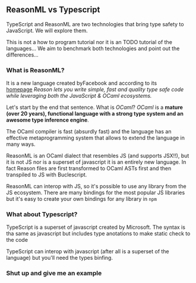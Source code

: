 ## ReasonML vs Typescript

TypeScript and ReasonML are two technologies that bring type safety to 
JavaScript. We will explore them.

This is not a how to program tutorial nor it is an TODO tutorial of the
languages... We aim to benchmark both technologies and point out the
differences...

### What is ReasonML?

It is a new language created byFacebook and according to its  
[homepage](https//reasonml.github.io/en/) _Reason lets you write simple, fast
and quality type safe code while leveraging both the JavaScript & OCaml ecosystems._

Let's start by the end that sentence. What is _OCaml_? _OCaml_ is a **mature (over
20 years), functional language with a strong type system and an awesome type
inference engine**.

The OCaml compiler is fast (absurdly fast) and the language has an effective
metaprogramming system that allows to extend the language in many ways. 

ReasonML is an OCaml dialect that resembles JS (and supports JSX!!), but it is
not JS nor is a superset of javascript it is an entirely new language. In fact
Reason files are first transformed to OCaml ASTs first and then transpiled to
JS with Buclescript.

ReasonML can interop with JS, so it's possible to use any library from the JS
ecosystem. There are many bindings for the most popular JS libraries but it's easy
to create your own bindings for any library in `npm`

### What about Typescript?

TypeScript is a superset of javascript created by Microsoft. The syntax is tha
same as javascript but includes type anotations to make static check to the code

TypeScript can interop with javascript (after all is a superset of the language)
but you'll need the types binfing.  

### Shut up and give me an example
